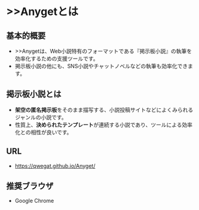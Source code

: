 # &gt;&gt;Anygetとは

## 基本的概要

- &gt;&gt;Anygetは、Web小説特有のフォーマットである『掲示板小説』の執筆を効率化するための支援ツールです。
- 掲示板小説の他にも、SNS小説やチャットノベルなどの執筆も効率化できます。

## 掲示板小説とは

- **架空の匿名掲示板**をそのまま描写する、小説投稿サイトなどによくみられるジャンルの小説です。
- 性質上、**決められたテンプレート**が連続する小説であり、ツールによる効率化との相性が良いです。

## URL

- https://qwegat.github.io/Anyget/

## 推奨ブラウザ

- Google Chrome